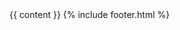 <!DOCTYPE html>
<html>
  <head>
    <meta charset="utf-8">
    <meta name="viewport" content="width=device-width, initial-scale=1.0">
    <title>{{ page.title }}</title>
    <link rel="stylesheet" type="text/css" href="/assets/styles.css">
    <link href="https://fonts.googleapis.com/css2?family=EB+Garamond:ital,wght@0,400;0,700;1,400;1,700&display=swap" rel="stylesheet">
  </head>
  <body>
    <div id="wrap">
      {{ content }}
      {% include footer.html %}
    </div>
  </body>
</html>
